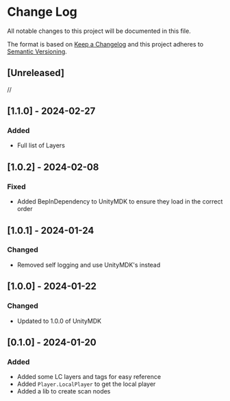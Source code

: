 # Change Log
All notable changes to this project will be documented in this file.

The format is based on [Keep a Changelog](http://keepachangelog.com/)
and this project adheres to [Semantic Versioning](http://semver.org/).

## [Unreleased]

//

## [1.1.0] - 2024-02-27

### Added
- Full list of Layers

## [1.0.2] - 2024-02-08

### Fixed
- Added BepInDependency to UnityMDK to ensure they load in the correct order

## [1.0.1] - 2024-01-24

### Changed
- Removed self logging and use UnityMDK's instead

## [1.0.0] - 2024-01-22

### Changed
- Updated to 1.0.0 of UnityMDK

## [0.1.0] - 2024-01-20

### Added
- Added some LC layers and tags for easy reference
- Added ``Player.LocalPlayer`` to get the local player
- Added a lib to create scan nodes